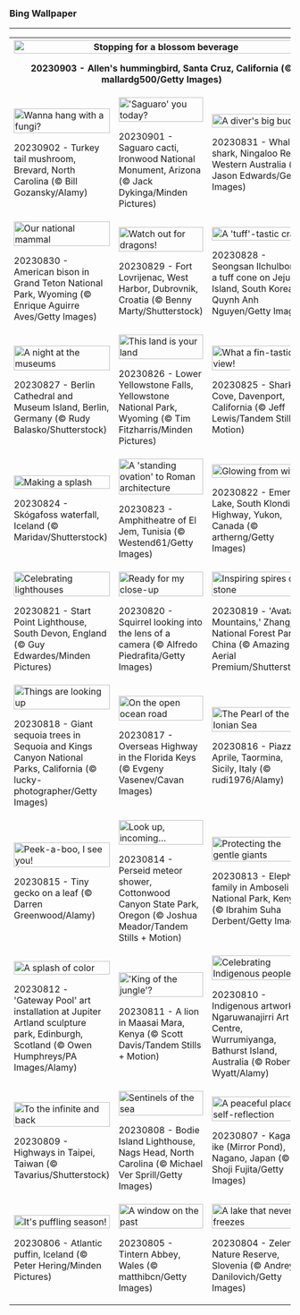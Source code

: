 <h3>
 Bing Wallpaper
</h3>
<hr/>
<table>
<tr>
<th colspan="3">
<img alt="Stopping for a blossom beverage" src="https://www.bing.com/th?id=OHR.TinyHummer_EN-US3171586787_UHD.jpg&amp;rf=LaDigue_UHD.jpg&amp;pid=hp&amp;w=3840&amp;h=2160&amp;rs=1&amp;c=4" width="100%"/><p>20230903 - Allen's hummingbird, Santa Cruz, California (© mallardg500/Getty Images)</p></th>
</tr>
<tr>
<td><img alt="Wanna hang with a fungi?" src="https://www.bing.com/th?id=OHR.TurkeyTailMush_EN-US2958542405_UHD.jpg&amp;rf=LaDigue_UHD.jpg&amp;pid=hp&amp;w=3840&amp;h=2160&amp;rs=1&amp;c=4" width="100%"/><p>20230902 - Turkey tail mushroom, Brevard, North Carolina (© Bill Gozansky/Alamy)</p></td>
<td><img alt="'Saguaro' you today?" src="https://www.bing.com/th?id=OHR.IronwoodCactus_EN-US2823371711_UHD.jpg&amp;rf=LaDigue_UHD.jpg&amp;pid=hp&amp;w=3840&amp;h=2160&amp;rs=1&amp;c=4" width="100%"/><p>20230901 - Saguaro cacti, Ironwood National Monument, Arizona (© Jack Dykinga/Minden Pictures)</p></td>
<td><img alt="A diver's big buddy" src="https://www.bing.com/th?id=OHR.NingalooShark_EN-US2673625094_UHD.jpg&amp;rf=LaDigue_UHD.jpg&amp;pid=hp&amp;w=3840&amp;h=2160&amp;rs=1&amp;c=4" width="100%"/><p>20230831 - Whale shark, Ningaloo Reef, Western Australia (© Jason Edwards/Getty Images)</p></td>
</tr>
<tr>
<td><img alt="Our national mammal" src="https://www.bing.com/th?id=OHR.TetonBison_EN-US5358590688_UHD.jpg&amp;rf=LaDigue_UHD.jpg&amp;pid=hp&amp;w=3840&amp;h=2160&amp;rs=1&amp;c=4" width="100%"/><p>20230830 - American bison in Grand Teton National Park, Wyoming (© Enrique Aguirre Aves/Getty Images)</p></td>
<td><img alt="Watch out for dragons!" src="https://www.bing.com/th?id=OHR.DubrovnikHarbor_EN-US2498064362_UHD.jpg&amp;rf=LaDigue_UHD.jpg&amp;pid=hp&amp;w=3840&amp;h=2160&amp;rs=1&amp;c=4" width="100%"/><p>20230829 - Fort Lovrijenac, West Harbor, Dubrovnik, Croatia (© Benny Marty/Shutterstock)</p></td>
<td><img alt="A 'tuff'-tastic crater" src="https://www.bing.com/th?id=OHR.JejuIsland_EN-US2402698261_UHD.jpg&amp;rf=LaDigue_UHD.jpg&amp;pid=hp&amp;w=3840&amp;h=2160&amp;rs=1&amp;c=4" width="100%"/><p>20230828 - Seongsan Ilchulbong, a tuff cone on Jeju Island, South Korea (© Quynh Anh Nguyen/Getty Images)</p></td>
</tr>
<tr>
<td><img alt="A night at the museums" src="https://www.bing.com/th?id=OHR.MuseumIsland_EN-US2197808554_UHD.jpg&amp;rf=LaDigue_UHD.jpg&amp;pid=hp&amp;w=3840&amp;h=2160&amp;rs=1&amp;c=4" width="100%"/><p>20230827 - Berlin Cathedral and Museum Island, Berlin, Germany (© Rudy Balasko/Shutterstock)</p></td>
<td><img alt="This land is your land" src="https://www.bing.com/th?id=OHR.YellowstoneFalls_EN-US1964232839_UHD.jpg&amp;rf=LaDigue_UHD.jpg&amp;pid=hp&amp;w=3840&amp;h=2160&amp;rs=1&amp;c=4" width="100%"/><p>20230826 - Lower Yellowstone Falls, Yellowstone National Park, Wyoming (© Tim Fitzharris/Minden Pictures)</p></td>
<td><img alt="What a fin-tastic view!" src="https://www.bing.com/th?id=OHR.SharkFinCove_EN-US1070740515_UHD.jpg&amp;rf=LaDigue_UHD.jpg&amp;pid=hp&amp;w=3840&amp;h=2160&amp;rs=1&amp;c=4" width="100%"/><p>20230825 - Shark Fin Cove, Davenport, California (© Jeff Lewis/Tandem Stills + Motion)</p></td>
</tr>
<tr>
<td><img alt="Making a splash" src="https://www.bing.com/th?id=OHR.SkogafossWaterfall_EN-US0919190171_UHD.jpg&amp;rf=LaDigue_UHD.jpg&amp;pid=hp&amp;w=3840&amp;h=2160&amp;rs=1&amp;c=4" width="100%"/><p>20230824 - Skógafoss waterfall, Iceland (© Maridav/Shutterstock)</p></td>
<td><img alt="A 'standing ovation' to Roman architecture" src="https://www.bing.com/th?id=OHR.TunisiaAmphitheatre_EN-US0644159608_UHD.jpg&amp;rf=LaDigue_UHD.jpg&amp;pid=hp&amp;w=3840&amp;h=2160&amp;rs=1&amp;c=4" width="100%"/><p>20230823 - Amphitheatre of El Jem, Tunisia (© Westend61/Getty Images)</p></td>
<td><img alt="Glowing from within" src="https://www.bing.com/th?id=OHR.EmeraldLakeYukon_EN-US0522450551_UHD.jpg&amp;rf=LaDigue_UHD.jpg&amp;pid=hp&amp;w=3840&amp;h=2160&amp;rs=1&amp;c=4" width="100%"/><p>20230822 - Emerald Lake, South Klondike Highway, Yukon, Canada (© artherng/Getty Images)</p></td>
</tr>
<tr><td><img alt="Celebrating lighthouses" src="https://www.bing.com/th?id=OHR.StartPointLight_EN-US0323042936_UHD.jpg&amp;rf=LaDigue_UHD.jpg&amp;pid=hp&amp;w=3840&amp;h=2160&amp;rs=1&amp;c=4" width="100%"/><p>20230821 - Start Point Lighthouse, South Devon, England (© Guy Edwardes/Minden Pictures)</p></td><td><img alt="Ready for my close-up" src="https://www.bing.com/th?id=OHR.CameraSquirrel_EN-US0174540169_UHD.jpg&amp;rf=LaDigue_UHD.jpg&amp;pid=hp&amp;w=3840&amp;h=2160&amp;rs=1&amp;c=4" width="100%"/><p>20230820 - Squirrel looking into the lens of a camera (© Alfredo Piedrafita/Getty Images)</p></td><td><img alt="Inspiring spires of stone" src="https://www.bing.com/th?id=OHR.AvatarMountain_EN-US0084042494_UHD.jpg&amp;rf=LaDigue_UHD.jpg&amp;pid=hp&amp;w=3840&amp;h=2160&amp;rs=1&amp;c=4" width="100%"/><p>20230819 - 'Avatar Mountains,' Zhangjiajie National Forest Park, China (© Amazing Aerial Premium/Shutterstock)</p></td></tr><tr><td><img alt="Things are looking up" src="https://www.bing.com/th?id=OHR.SequoiaSunlight_EN-US6214316930_UHD.jpg&amp;rf=LaDigue_UHD.jpg&amp;pid=hp&amp;w=3840&amp;h=2160&amp;rs=1&amp;c=4" width="100%"/><p>20230818 - Giant sequoia trees in Sequoia and Kings Canyon National Parks, California (© lucky-photographer/Getty Images)</p></td><td><img alt="On the open ocean road" src="https://www.bing.com/th?id=OHR.KeyWestBridge_EN-US9752501933_UHD.jpg&amp;rf=LaDigue_UHD.jpg&amp;pid=hp&amp;w=3840&amp;h=2160&amp;rs=1&amp;c=4" width="100%"/><p>20230817 - Overseas Highway in the Florida Keys (© Evgeny Vasenev/Cavan Images)</p></td><td><img alt="The Pearl of the Ionian Sea" src="https://www.bing.com/th?id=OHR.TaorminaSquare_EN-US9553838481_UHD.jpg&amp;rf=LaDigue_UHD.jpg&amp;pid=hp&amp;w=3840&amp;h=2160&amp;rs=1&amp;c=4" width="100%"/><p>20230816 - Piazza IX Aprile, Taormina, Sicily, Italy (© rudi1976/Alamy)</p></td></tr><tr><td><img alt="Peek-a-boo, I see you!" src="https://www.bing.com/th?id=OHR.GeckoLeaf_EN-US4138920498_UHD.jpg&amp;rf=LaDigue_UHD.jpg&amp;pid=hp&amp;w=3840&amp;h=2160&amp;rs=1&amp;c=4" width="100%"/><p>20230815 - Tiny gecko on a leaf (© Darren Greenwood/Alamy)</p></td><td><img alt="Look up, incoming…" src="https://www.bing.com/th?id=OHR.PerseidsOregon_EN-US9307597393_UHD.jpg&amp;rf=LaDigue_UHD.jpg&amp;pid=hp&amp;w=3840&amp;h=2160&amp;rs=1&amp;c=4" width="100%"/><p>20230814 - Perseid meteor shower, Cottonwood Canyon State Park, Oregon (© Joshua Meador/Tandem Stills + Motion)</p></td><td><img alt="Protecting the gentle giants" src="https://www.bing.com/th?id=OHR.ThreeElephants_EN-US3930300492_UHD.jpg&amp;rf=LaDigue_UHD.jpg&amp;pid=hp&amp;w=3840&amp;h=2160&amp;rs=1&amp;c=4" width="100%"/><p>20230813 - Elephant family in Amboseli National Park, Kenya (© Ibrahim Suha Derbent/Getty Images)</p></td></tr><tr><td><img alt="A splash of color" src="https://www.bing.com/th?id=OHR.JupiterArtland_EN-US8317170258_UHD.jpg&amp;rf=LaDigue_UHD.jpg&amp;pid=hp&amp;w=3840&amp;h=2160&amp;rs=1&amp;c=4" width="100%"/><p>20230812 - 'Gateway Pool' art installation at Jupiter Artland sculpture park, Edinburgh, Scotland (© Owen Humphreys/PA Images/Alamy)</p></td><td><img alt="'King of the jungle'?" src="https://www.bing.com/th?id=OHR.WorldLionDay_EN-US3311213683_UHD.jpg&amp;rf=LaDigue_UHD.jpg&amp;pid=hp&amp;w=3840&amp;h=2160&amp;rs=1&amp;c=4" width="100%"/><p>20230811 - A lion in Maasai Mara, Kenya (© Scott Davis/Tandem Stills + Motion)</p></td><td><img alt="Celebrating Indigenous peoples" src="https://www.bing.com/th?id=OHR.BathurstArt_EN-US3084378813_UHD.jpg&amp;rf=LaDigue_UHD.jpg&amp;pid=hp&amp;w=3840&amp;h=2160&amp;rs=1&amp;c=4" width="100%"/><p>20230810 - Indigenous artwork, Ngaruwanajirri Art Centre, Wurrumiyanga, Bathurst Island, Australia (© Robert Wyatt/Alamy)</p></td></tr><tr><td><img alt="To the infinite and back" src="https://www.bing.com/th?id=OHR.InfinityTaipei_EN-US3008697284_UHD.jpg&amp;rf=LaDigue_UHD.jpg&amp;pid=hp&amp;w=3840&amp;h=2160&amp;rs=1&amp;c=4" width="100%"/><p>20230809 - Highways in Taipei, Taiwan (© Tavarius/Shutterstock)</p></td><td><img alt="Sentinels of the sea" src="https://www.bing.com/th?id=OHR.BodieNC_EN-US2693689463_UHD.jpg&amp;rf=LaDigue_UHD.jpg&amp;pid=hp&amp;w=3840&amp;h=2160&amp;rs=1&amp;c=4" width="100%"/><p>20230808 - Bodie Island Lighthouse, Nags Head, North Carolina (© Michael Ver Sprill/Getty Images)</p></td><td><img alt="A peaceful place for self-reflection" src="https://www.bing.com/th?id=OHR.NaganoPond_EN-US2600828175_UHD.jpg&amp;rf=LaDigue_UHD.jpg&amp;pid=hp&amp;w=3840&amp;h=2160&amp;rs=1&amp;c=4" width="100%"/><p>20230807 - Kagami-ike (Mirror Pond), Nagano, Japan (© Shoji Fujita/Getty Images)</p></td></tr><tr><td><img alt="It's puffling season!" src="https://www.bing.com/th?id=OHR.AtlanticPuffin_EN-US6337041297_UHD.jpg&amp;rf=LaDigue_UHD.jpg&amp;pid=hp&amp;w=3840&amp;h=2160&amp;rs=1&amp;c=4" width="100%"/><p>20230806 - Atlantic puffin, Iceland (© Peter Hering/Minden Pictures)</p></td><td><img alt="A window on the past" src="https://www.bing.com/th?id=OHR.GothicRuins_EN-US2341737381_UHD.jpg&amp;rf=LaDigue_UHD.jpg&amp;pid=hp&amp;w=3840&amp;h=2160&amp;rs=1&amp;c=4" width="100%"/><p>20230805 - Tintern Abbey, Wales (© matthibcn/Getty Images)</p></td><td><img alt="A lake that never freezes" src="https://www.bing.com/th?id=OHR.ZelenciSprings_EN-US2246293953_UHD.jpg&amp;rf=LaDigue_UHD.jpg&amp;pid=hp&amp;w=3840&amp;h=2160&amp;rs=1&amp;c=4" width="100%"/><p>20230804 - Zelenci Nature Reserve, Slovenia (© Andrey Danilovich/Getty Images)</p></td></tr></table>
